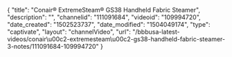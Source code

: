 {
    "title": "Conair&reg; ExtremeSteam&reg; GS38 Handheld Fabric Steamer",
    "description": "",
    "channelid": "111091684",
    "videoid": "109994720",
    "date_created": "1502523737",
    "date_modified": "1504049174",
    "type": "captivate",
    "layout": "channelVideo",
    "url": "\/bbbusa-latest-videos\/conair\u00c2-extremesteam\u00c2-gs38-handheld-fabric-steamer-3-notes\/111091684-109994720"
}